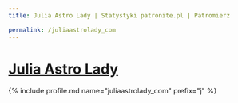 ```yaml
---
title: Julia Astro Lady | Statystyki patronite.pl | Patromierz

permalink: /juliaastrolady_com
---
```


# [Julia Astro Lady](https://patronite.pl/juliaastrolady_com)

{% include profile.md name="juliaastrolady_com" prefix="j" %}
